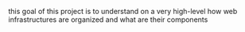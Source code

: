 this goal of this project is to understand on a very high-level how web infrastructures are organized and what are their components
